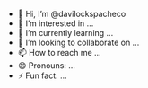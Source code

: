 - 👋 Hi, I’m @davilockspacheco
- 👀 I’m interested in ...
- 🌱 I’m currently learning ...
- 💞️ I’m looking to collaborate on ...
- 📫 How to reach me ...
- 😄 Pronouns: ...
- ⚡ Fun fact: ...

<!---
davilockspacheco/davilockspacheco is a ✨ special ✨ repository because its `README.md` (this file) appears on your GitHub profile.
You can click the Preview link to take a look at your changes.
--->
